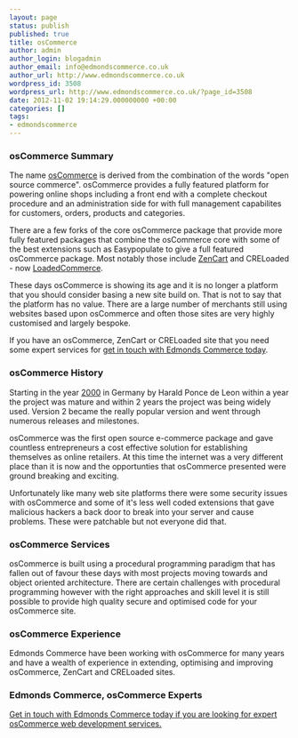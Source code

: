 ```yaml
---
layout: page
status: publish
published: true
title: osCommerce
author: admin
author_login: blogadmin
author_email: info@edmondscommerce.co.uk
author_url: http://www.edmondscommerce.co.uk
wordpress_id: 3508
wordpress_url: http://www.edmondscommerce.co.uk/?page_id=3508
date: 2012-11-02 19:14:29.000000000 +00:00
categories: []
tags:
- edmondscommerce
---
```

<h3>osCommerce Summary</h3>

The name <a href="http://www.oscommerce.com/" target="_blank">osCommerce</a> is derived from the combination of the words "open source commerce". osCommerce provides a fully featured platform for powering online shops including a front end with a complete checkout procedure and an administration side for with full management capabilites for customers, orders, products and categories.

There are a few forks of the core osCommerce package that provide more fully featured packages that combine the osCommerce core with some of the best extensions such as Easypopulate to give a full featured osCommerce package. Most notably those include <a href="http://www.zen-cart.com/" target="_blank">ZenCart</a> and CRELoaded - now <a href="http://www.loadedcommerce.com/index.php" target="_blank">LoadedCommerce</a>.

These days osCommerce is showing its age and it is no longer a platform that you should consider basing a new site build on. That is not to say that the platform has no value. There are a large number of merchants still using websites based upon osCommerce and often those sites are very highly customised and largely bespoke.

If you have an osCommerce, ZenCart or CRELoaded site that you need some expert services for <a href="/contact-us" target="_blank">get in touch with Edmonds Commerce today</a>.

<h3>osCommerce History</h3>

Starting in the year <a href="http://www.oscommerce.com/about/news,1" target="_blank">2000</a> in Germany by Harald Ponce de Leon within a year the project was mature and within 2 years the project was being widely used. Version 2 became the really popular version and went through numerous releases and milestones.

osCommerce was the first open source e-commerce package and gave countless entrepreneurs a cost effective solution for establishing themselves as online retailers. At this time the internet was a very different place than it is now and the opportunties that osCommerce presented were ground breaking and exciting.

Unfortunately like many web site platforms there were some security issues with osCommerce and some of it's less well coded extensions that gave malicious hackers a back door to break into your server and cause problems. These were patchable but not everyone did that.

<h3>osCommerce Services</h3>

osCommerce is built using a procedural programming paradigm that has fallen out of favour these days with most projects moving towards and object oriented architecture. There are certain challenges with procedural programming however with the right approaches and skill level it is still possible to provide high quality secure and optimised code for your osCommerce site.

<h3>osCommerce Experience</h3>

Edmonds Commerce have been working with osCommerce for many years and have a wealth of experience in extending, optimising and improving osCommerce, ZenCart and CRELoaded sites. 

<h3>Edmonds Commerce, osCommerce Experts</h3>

<a href="/contact-us" target="_blank">Get in touch with Edmonds Commerce today if you are looking for expert osCommerce web development services.</a>
